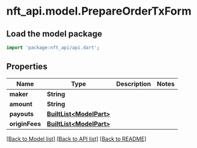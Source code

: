 # nft_api.model.PrepareOrderTxForm

## Load the model package
```dart
import 'package:nft_api/api.dart';
```

## Properties
Name | Type | Description | Notes
------------ | ------------- | ------------- | -------------
**maker** | **String** |  | 
**amount** | **String** |  | 
**payouts** | [**BuiltList&lt;ModelPart&gt;**](ModelPart.md) |  | 
**originFees** | [**BuiltList&lt;ModelPart&gt;**](ModelPart.md) |  | 

[[Back to Model list]](../README.md#documentation-for-models) [[Back to API list]](../README.md#documentation-for-api-endpoints) [[Back to README]](../README.md)


